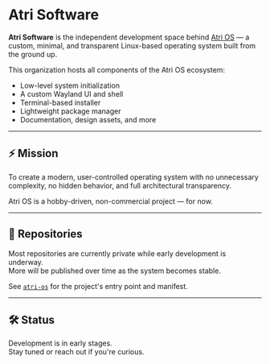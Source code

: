 # Atri Software

**Atri Software** is the independent development space behind [Atri OS](https://github.com/Atri-Software/atri-os) — a custom, minimal, and transparent Linux-based operating system built from the ground up.

This organization hosts all components of the Atri OS ecosystem:
- Low-level system initialization
- A custom Wayland UI and shell
- Terminal-based installer
- Lightweight package manager
- Documentation, design assets, and more

---

## ⚡ Mission

To create a modern, user-controlled operating system with no unnecessary complexity, no hidden behavior, and full architectural transparency.

Atri OS is a hobby-driven, non-commercial project — for now.

---

## 📂 Repositories

Most repositories are currently private while early development is underway.  
More will be published over time as the system becomes stable.

See [`atri-os`](https://github.com/Atri-Software/atri-os) for the project's entry point and manifest.

---

## 🛠 Status

Development is in early stages.  
Stay tuned or reach out if you're curious.
